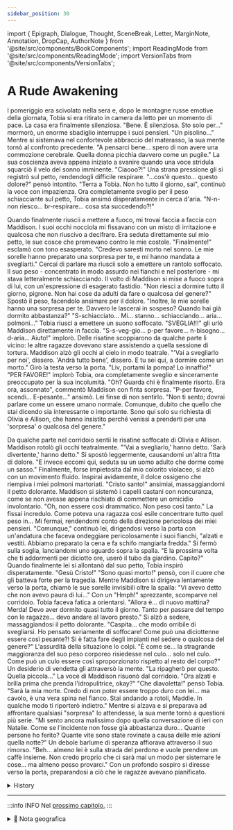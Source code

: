 ```yaml
---
sidebar_position: 30
---
```


import { Epigraph, Dialogue, Thought, SceneBreak, Letter, MarginNote, Annotation, DropCap, AuthorNote } from '@site/src/components/BookComponents';
import ReadingMode from '@site/src/components/ReadingMode';
import VersionTabs from '@site/src/components/VersionTabs';

# A Rude Awakening

<VersionTabs>
  <div label="Prima Bozza">

l pomeriggio era scivolato nella sera e, dopo le montagne russe emotive della giornata, Tobia si era ritirato in camera da letto per un momento di pace. La casa era finalmente silenziosa.
"Bene. È silenziosa. Sto solo per..." mormorò, un enorme sbadiglio interruppe i suoi pensieri. "Un pisolino..."
Mentre si sistemava nel confortevole abbraccio del materasso, la sua mente tornò al confronto precedente. "A pensarci bene... spero di non avere una commozione cerebrale. Quella donna picchia davvero come un pugile."
La sua coscienza aveva appena iniziato a svanire quando una voce stridula squarciò il velo del sonno imminente.
"Ciaooo?!"
Una strana pressione gli si registrò sul petto, rendendogli difficile respirare. "...cos'è questo... questo dolore?" pensò intontito.
"Terra a Tobia. Non ho tutto il giorno, sai", continuò la voce con impazienza.
Ora completamente sveglio per il peso schiacciante sul petto, Tobia ansimò disperatamente in cerca d'aria. "N-n-non riesco... br-respirare... cosa sta succedendo?!"

Quando finalmente riuscii a mettere a fuoco, mi trovai faccia a faccia con Maddison. I suoi occhi nocciola mi fissavano con un misto di irritazione e qualcosa che non riuscivo a decifrare. Era seduta direttamente sul mio petto, le sue cosce che premevano contro le mie costole.
"Finalmente!" esclamò con tono esasperato. "Credevo saresti morto nel sonno. Le mie sorelle hanno preparato una sorpresa per te, e mi hanno mandata a svegliarti."
Cercai di parlare ma riuscii solo a emettere un rantolo soffocato. Il suo peso - concentrato in modo assurdo nei fianchi e nel posteriore - mi stava letteralmente schiacciando.
Il volto di Maddison si mise a fuoco sopra di lui, con un'espressione di esagerato fastidio. "Non riesci a dormire tutto il giorno, pigrone. Non hai cose da adulti da fare o qualcosa del genere?"
Spostò il peso, facendolo ansimare per il dolore. "Inoltre, le mie sorelle hanno una sorpresa per te. Davvero le lascerai in sospeso? Quando hai già dormito abbastanza?"
"S-schiacciato... Mi... stanno... schiacciando... aria... polmoni..." Tobia riuscì a emettere un suono soffocato.
"SVEGLIA!!!" gli urlò Maddison direttamente in faccia.
"S-s-veg-gio... p-per favore... n-bisogno... d-aria... Aiuto!" implorò.
Delle risatine scoppiarono da qualche parte lì vicino: le altre ragazze dovevano stare assistendo a quella sessione di tortura.
Maddison alzò gli occhi al cielo in modo teatrale. "'Vai a svegliarlo per noi', dissero. 'Andrà tutto bene', dissero. E tu sei qui, a dormire come un morto." Girò la testa verso la porta. "Liv, portami la pompa! Lo innaffio!"
"PER FAVORE!" implorò Tobia, ora completamente sveglio e sinceramente preoccupato per la sua incolumità.
"Oh? Guarda chi è finalmente risorto. Era ora, assonnato", commentò Maddison con finta sorpresa.
"P-per favore, scendi... E-pesante..." ansimò.
Lei finse di non sentirlo. "Non ti sento; dovrai parlare come un essere umano normale. Comunque, dubito che quello che stai dicendo sia interessante o importante. Sono qui solo su richiesta di Olivia e Allison, che hanno insistito perché venissi a prenderti per una 'sorpresa' o qualcosa del genere."

Da qualche parte nel corridoio sentii le risatine soffocate di Olivia e Allison. Maddison rotolò gli occhi teatralmente.
"'Vai a svegliarlo,' hanno detto. 'Sarà divertente,' hanno detto." Si spostò leggermente, causandomi un'altra fitta di dolore. "E invece eccomi qui, seduta su un uomo adulto che dorme come un sasso."
Finalmente, forse impietosita dal mio colorito violaceo, si alzò con un movimento fluido. Inspirai avidamente, il dolce ossigeno che riempiva i miei polmoni martoriati.
"Cristo santo!" ansimiai, massaggiandomi il petto dolorante.
Maddison si sistemò i capelli castani con noncuranza, come se non avesse appena rischiato di commettere un omicidio involontario. "Oh, non essere così drammatico. Non peso così tanto."
La fissai incredulo. Come poteva una ragazza così esile concentrare tutto quel peso in… Mi fermai, rendendomi conto della direzione pericolosa dei miei pensieri.
"Comunque," continuò lei, dirigendosi verso la porta con un'andatura che faceva ondeggiare pericolosamente i suoi fianchi, "alzati e vestiti. Abbiamo preparato la cena e fa schifo mangiarla fredda."
Si fermò sulla soglia, lanciandomi uno sguardo sopra la spalla. "E la prossima volta che ti addormenti per diciotto ore, userò il tubo da giardino. Capito?"
Quando finalmente lei si allontanò dal suo petto, Tobia inspirò disperatamente. "Gesù Cristo!"
"Sono quasi morto!" pensò, con il cuore che gli batteva forte per la tragedia.
Mentre Maddison si dirigeva lentamente verso la porta, chiamò le sue sorelle invisibili oltre la spalla: "Vi avevo detto che non avevo paura di lui..." Con un "Hmph!" sprezzante, scomparve nel corridoio.
Tobia faceva fatica a orientarsi. "Allora è... di nuovo mattina? Merda! Devo aver dormito quasi tutto il giorno. Tanto per passare del tempo con le ragazze... devo andare al lavoro presto."
Si alzò a sedere, massaggiandosi il petto dolorante. "Caspita... che modo orribile di svegliarsi. Ho pensato seriamente di soffocare! Come può una diciottenne essere così pesante?! Si è fatta fare degli impianti nel sedere o qualcosa del genere?"
L'assurdità della situazione lo colpì. "È come se... la stragrande maggioranza del suo peso corporeo risiedesse nel culo... solo nel culo. Come può un culo essere così sproporzionato rispetto al resto del corpo?"
Un desiderio di vendetta gli attraversò la mente. "La ripagherò per questo. Quella piccola..."
La voce di Maddison risuonò dal corridoio. "Ora alzati e brilla prima che prenda l'idropulitrice, okay?"
"Che diavoletta!" pensò Tobia. "Sarà la mia morte. Credo di non poter essere troppo duro con lei... ma cavolo, è una vera spina nel fianco. Stai andando a rotoli, Maddie. In qualche modo ti riporterò indietro."
Mentre si alzava e si preparava ad affrontare qualsiasi "sorpresa" lo attendesse, la sua mente tornò a questioni più serie. "Mi sento ancora malissimo dopo quella conversazione di ieri con Natalie. Come se l'incidente non fosse già abbastanza duro... Quante persone ho ferito? Quante vite sono state rovinate a causa delle mie azioni quella notte?"
Un debole barlume di speranza affiorava attraverso il suo rimorso. "Beh... almeno lei è sulla strada del perdono e vuole prendere un caffè insieme. Non credo proprio che ci sarà mai un modo per sistemare le cose... ma almeno posso provarci."
Con un profondo sospiro si diresse verso la porta, preparandosi a ciò che le ragazze avevano pianificato.

  </div>
    <div label="s">
</div>
</VersionTabs>

  <details>
	<summary>History</summary>
Tobia (Good. It's quiet. I'm just going to...)
Tobia *YYaaawn.*
Tobia (Nap...)
Tobia (Come to think of it... I hope I don't have a concussion. That woman seriously hits like a boxer.)
Maddison Hellooo?!
Tobia (..what is this... this pain?)
Maddison Earthto Tobia. I don't have all day you know.
Tobia *Gasping* Ff—c-can't... br-breathe... what's happen—ing?!
Maddison You can't sleep all day, lazy pants.
Maddison Don't you have adult stuff to get done or something?
Maddison Besides, my sisters have a surprise for you. Will you really leave them hanging? When you've already gotten plenty of sleep?
Tobia Cr-Crushed... I'm... being crushed... air... lungs...
Maddison WAKE UP!!!
Tobia I-l'm... a-aw-ake... p-please... n-need... air...
Tobia Help!
Girls *Giggling*
Maddison "Go wake him up for us," they said. "It will be fine," they said. And here you are, sleeping like a dead person.
Maddison Liv, bring me the hose! I'm going to douse him!
Tobia PLEASE!
Maddison Oh? Look who finally rose from the dead. It's about time, sleepy.
Tobia Pl-Please get off...
Tobia He-Heaw...
Maddison I can't hear you; you'll have to speak like a normal human. But anyway, I doubt what you're saying Is interesting or important. I'm simply here at the request of Olivia and Allison, who insisted I fetch you for some "surprise" or something.
Tobia *Gasping* Jesus Christ!
Tobia (lalmost died!)
Maddison I told you I wasn't scared of him...
Maddison Hmph!
Tobia (So it's... morning again? Shit! I must've slept for nearly a full day. So much for spending time with the girls... I need to leave for work soon.)
Tobia (Man... what a horrible way to wake up. I seriously thought I was going to suffocate! How can an 15-year-old be that heavy?! Did she get ass implants or something?)
Tobia (It's like... the vast majority of her body weight exists in her ass... just the ass. How can an ass even be that disproportionate to the rest of your body?)
Tobia (I'll get her back for that. That little...)
Maddison Now rise and shine before I get the pressure washer, okay?
Tobia (The little devil! She'll be the damn death of me.)
Tobia (I guess I can't be too hard on her... but man, she's a real pain in the ass.)
Tobia (You're going down, Maddie. I'm going to get you back somehow.)
Tobia (I still feel horrible after that talk with Natalie yesterday.)
Tobia (As if the accident weren't already hard enough...)
Tobia (..How many people did I hort? How many lives were ruined because of my actions that night?)
Tobia (Well...)
Tobia (At least she's on the path for forgiveness and wants to get a coffee together. I don't really think there'll ever be a way to make things right... but at least I can try.)
</details>

---

:::info INFO
Nel [prossimo capitolo](./chapter30), 
:::

<details>
<summary>📍 Nota geografica</summary>


</details>																																												 